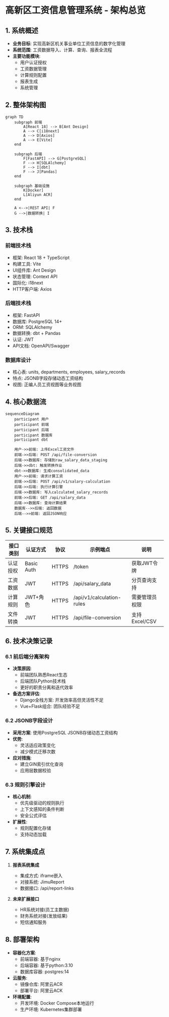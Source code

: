 # 高新区工资信息管理系统 - 架构总览

## 1. 系统概述

- **业务目标**: 实现高新区机关事业单位工资信息的数字化管理
- **系统范围**: 工资数据导入、计算、查询、报表全流程
- **主要功能模块**:
  - 用户认证授权
  - 工资数据管理
  - 计算规则配置
  - 报表生成
  - 系统管理

## 2. 整体架构图

```mermaid
graph TD
    subgraph 前端
        A[React 18] --> B[Ant Design]
        A --> C[i18next]
        A --> D[Axios]
        A --> E[Vite]
    end

    subgraph 后端
        F[FastAPI] --> G[PostgreSQL]
        F --> H[SQLAlchemy]
        F --> I[dbt]
        F --> J[Pandas]
    end

    subgraph 基础设施
        K[Docker]
        L[Aliyun ACR]
    end

    A <-->|REST API| F
    G -->|数据转换| I
```

## 3. 技术栈

### 前端技术栈

- 框架: React 18 + TypeScript
- 构建工具: Vite
- UI组件库: Ant Design
- 状态管理: Context API
- 国际化: i18next
- HTTP客户端: Axios

### 后端技术栈

- 框架: FastAPI
- 数据库: PostgreSQL 14+
- ORM: SQLAlchemy
- 数据转换: dbt + Pandas
- 认证: JWT
- API文档: OpenAPI/Swagger

### 数据库设计

- 核心表: units, departments, employees, salary_records
- 特点: JSONB字段存储动态工资结构
- 视图: 正编人员工资视图等业务视图

## 4. 核心数据流

```mermaid
sequenceDiagram
    participant 用户
    participant 前端
    participant 后端
    participant 数据库
    participant dbt

    用户->>前端: 上传Excel工资文件
    前端->>后端: POST /api/file-conversion
    后端->>数据库: 存储到raw_salary_data_staging
    后端->>dbt: 触发转换作业
    dbt->>数据库: 生成consolidated_data
    用户->>前端: 请求计算工资
    前端->>后端: POST /api/v1/salary-calculation
    后端->>后端: 执行计算引擎
    后端->>数据库: 写入calculated_salary_records
    前端->>后端: GET /api/salary_data
    后端->>数据库: 查询计算结果
    数据库-->>后端: 返回数据
    后端-->>前端: 返回JSON响应
```

## 5. 关键接口规范

| 接口类别 | 认证方式 | 协议 | 示例端点 | 说明 |
|---------|---------|------|---------|------|
| 认证授权 | Basic Auth | HTTPS | /token | 获取JWT令牌 |
| 工资数据 | JWT | HTTPS | /api/salary_data | 分页查询支持 |
| 计算规则 | JWT+角色 | HTTPS | /api/v1/calculation-rules | 需要管理员权限 |
| 文件转换 | JWT | HTTPS | /api/file-conversion | 支持Excel/CSV |

## 6. 技术决策记录

### 6.1 前后端分离架构

- **决策原因**:
  - 前端团队熟悉React生态
  - 后端团队Python技术栈
  - 更好的职责分离和迭代效率
- **备选方案评估**:
  - Django全栈方案: 开发效率高但灵活性不足
  - Vue+Flask组合: 团队经验不足

### 6.2 JSONB字段设计

- **采用方案**: 使用PostgreSQL JSONB存储动态工资结构
- **优势**:
  - 灵活适应政策变化
  - 减少模式迁移次数
- **应对措施**:
  - 建立GIN索引优化查询
  - 应用层数据校验

### 6.3 规则引擎设计

- **核心机制**:
  - 优先级驱动的规则执行
  - 上下文感知的条件判断
  - 安全公式评估
- **扩展性**:
  - 规则配置化存储
  - 支持动态加载

## 7. 系统集成点

1. **报表系统集成**
   - 集成方式: iframe嵌入
   - 对接系统: JimuReport
   - 数据接口: /api/report-links

2. **未来扩展接口**
   - HR系统对接(员工主数据)
   - 财务系统对接(发放结果)
   - 短信通知服务

## 8. 部署架构

- **容器化方案**:
  - 前端容器: 基于nginx
  - 后端容器: 基于python:3.10
  - 数据库容器: postgres:14
- **云服务**:
  - 镜像仓库: 阿里云ACR
  - 部署平台: 阿里云ACK
- **环境配置**:
  - 开发环境: Docker Compose本地运行
  - 生产环境: Kubernetes集群部署
